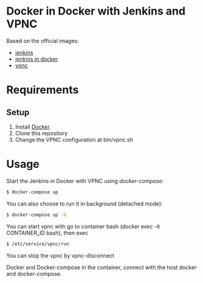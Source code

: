 # Docker in Docker with Jenkins and VPNC


Based on the official images:

* [jenkins](https://github.com/jenkinsci/docker)
* [jenkins in docker](https://github.com/getintodevops/jenkins-withdocker)
* [vpnc](https://github.com/jsecchiero/vpnc)


# Requirements

## Setup

1. Install [Docker](http://docker.io).
2. Clone this repository
3. Change the VPNC configuration at bin/vpnc.sh

# Usage

Start the Jenkins in Docker with VPNC using *docker-compose*:

```bash
$ docker-compose up
```

You can also choose to run it in background (detached mode):

```bash
$ docker-compose up -d
```

You can start vpnc with go to container bash (docker exec -it CONTAINER_ID bash), then exec 

```bash
$ /etc/service/vpnc/run
```

You can stop the vpnc by vpnc-disconnect

Docker and Docker-compose in the container, connect with the host docker and docker-compose. 
 